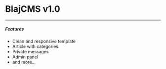 <h1>BlajCMS v1.0</h1>
<hr>

<h5>Features</h5>
<ul>
    <li>Clean and responsive template</li>
    <li>Article with categories</li>
    <li>Private messages</li>
    <li>Admin panel</li>
    <li>and more...</li>
</ul>